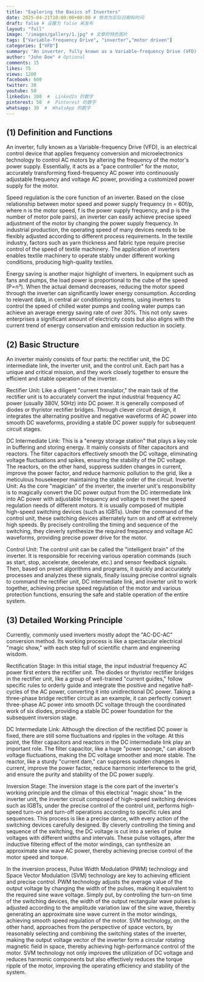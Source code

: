 ```yaml
---
title: "Exploring the Basics of Inverters"
date: 2025-04-21T10:00:00+08:00 # 修改为实际日期和时间
draft: false # 设置为 false 来发布
layout: "full"
image: "/images/gallery/1.jpg" # 文章的特色图片
tags: ["Variable-frequency Drive", "inverter","motor driven"]
categories: ["VFD"]
summary: "An inverter, fully known as a Variable-frequency Drive (VFD), is an electrical control device that applies frequency conversion and microelectronics technology to control AC motors by altering the frequency of the motor's power supply. " # 可选的自定义摘要
author: "John Doe" # Optional
comments: 15
likes: 75
views: 1200
facebook: 600
twitter: 30
youtube: 50
linkedin: 100  #  LinkedIn 的数字
pinterest: 50  #  Pinterest 的数字
whatsapp: 30  #  WhatsApp 的数字
---
```




## (1) Definition and Functions
An inverter, fully known as a Variable-frequency Drive (VFD), is an electrical control device that applies frequency conversion and microelectronics technology to control AC motors by altering the frequency of the motor's power supply. Essentially, it acts as a "pace controller" for the motor, accurately transforming fixed-frequency AC power into continuously adjustable frequency and voltage AC power, providing a customized power supply for the motor.

Speed regulation is the core function of an inverter. Based on the close relationship between motor speed and power supply frequency (n = 60f/p, where n is the motor speed, f is the power supply frequency, and p is the number of motor pole pairs), an inverter can easily achieve precise speed adjustment of the motor by changing the power supply frequency. In industrial production, the operating speed of many devices needs to be flexibly adjusted according to different process requirements. In the textile industry, factors such as yarn thickness and fabric type require precise control of the speed of textile machinery. The application of inverters enables textile machinery to operate stably under different working conditions, producing high-quality textiles.

Energy saving is another major highlight of inverters. In equipment such as fans and pumps, the load power is proportional to the cube of the speed (P∝n³). When the actual demand decreases, reducing the motor speed through the inverter can significantly lower energy consumption. According to relevant data, in central air conditioning systems, using inverters to control the speed of chilled water pumps and cooling water pumps can achieve an average energy saving rate of over 30%. This not only saves enterprises a significant amount of electricity costs but also aligns with the current trend of energy conservation and emission reduction in society.
## (2) Basic Structure
An inverter mainly consists of four parts: the rectifier unit, the DC intermediate link, the inverter unit, and the control unit. Each part has a unique and critical mission, and they work closely together to ensure the efficient and stable operation of the inverter.

Rectifier Unit: Like a diligent "current translator," the main task of the rectifier unit is to accurately convert the input industrial frequency AC power (usually 380V, 50Hz) into DC power. It is generally composed of diodes or thyristor rectifier bridges. Through clever circuit design, it integrates the alternating positive and negative waveforms of AC power into smooth DC waveforms, providing a stable DC power supply for subsequent circuit stages.

DC Intermediate Link: This is a "energy storage station" that plays a key role in buffering and storing energy. It mainly consists of filter capacitors and reactors. The filter capacitors effectively smooth the DC voltage, eliminating voltage fluctuations and spikes, ensuring the stability of the DC voltage. The reactors, on the other hand, suppress sudden changes in current, improve the power factor, and reduce harmonic pollution to the grid, like a meticulous housekeeper maintaining the stable order of the circuit.
Inverter Unit: As the core "magician" of the inverter, the inverter unit's responsibility is to magically convert the DC power output from the DC intermediate link into AC power with adjustable frequency and voltage to meet the speed regulation needs of different motors. It is usually composed of multiple high-speed switching devices (such as IGBTs). Under the command of the control unit, these switching devices alternately turn on and off at extremely high speeds. By precisely controlling the timing and sequence of the switching, they cleverly synthesize the required frequency and voltage AC waveforms, providing precise power drive for the motor.

Control Unit: The control unit can be called the "intelligent brain" of the inverter. It is responsible for receiving various operation commands (such as start, stop, accelerate, decelerate, etc.) and sensor feedback signals. Then, based on preset algorithms and programs, it quickly and accurately processes and analyzes these signals, finally issuing precise control signals to command the rectifier unit, DC intermediate link, and inverter unit to work together, achieving precise speed regulation of the motor and various protection functions, ensuring the safe and stable operation of the entire system.
## (3) Detailed Working Principle
Currently, commonly used inverters mostly adopt the "AC-DC-AC" conversion method. Its working process is like a spectacular electrical "magic show," with each step full of scientific charm and engineering wisdom.

Rectification Stage: In this initial stage, the input industrial frequency AC power first enters the rectifier unit. The diodes or thyristor rectifier bridges in the rectifier unit, like a group of well-trained "current guides," follow specific rules to orderly guide and integrate the positive and negative half-cycles of the AC power, converting it into unidirectional DC power. Taking a three-phase bridge rectifier circuit as an example, it can perfectly convert three-phase AC power into smooth DC voltage through the coordinated work of six diodes, providing a stable DC power foundation for the subsequent inversion stage.

DC Intermediate Link: Although the direction of the rectified DC power is fixed, there are still some fluctuations and ripples in the voltage. At this point, the filter capacitors and reactors in the DC intermediate link play an important role. The filter capacitor, like a huge "power sponge," can absorb voltage fluctuations, making the DC voltage smoother and more stable. The reactor, like a sturdy "current dam," can suppress sudden changes in current, improve the power factor, reduce harmonic interference to the grid, and ensure the purity and stability of the DC power supply.

Inversion Stage: The inversion stage is the core part of the inverter's working principle and the climax of this electrical "magic show." In the inverter unit, the inverter circuit composed of high-speed switching devices such as IGBTs, under the precise control of the control unit, performs high-speed turn-on and turn-off operations according to specific rules and sequences. This process is like a precise dance, with every action of the switching devices carefully designed. By cleverly controlling the timing and sequence of the switching, the DC voltage is cut into a series of pulse voltages with different widths and intervals. These pulse voltages, after the inductive filtering effect of the motor windings, can synthesize an approximate sine wave AC power, thereby achieving precise control of the motor speed and torque.

In the inversion process, Pulse Width Modulation (PWM) technology and Space Vector Modulation (SVM) technology are key to achieving efficient and precise control. PWM technology adjusts the average value of the output voltage by changing the width of the pulses, making it equivalent to the required sine wave voltage. Simply put, by controlling the turn-on time of the switching devices, the width of the output rectangular wave pulses is adjusted according to the amplitude variation law of the sine wave, thereby generating an approximate sine wave current in the motor windings, achieving smooth speed regulation of the motor. SVM technology, on the other hand, approaches from the perspective of space vectors, by reasonably selecting and combining the switching states of the inverter, making the output voltage vector of the inverter form a circular rotating magnetic field in space, thereby achieving high-performance control of the motor. SVM technology not only improves the utilization of DC voltage and reduces harmonic components but also effectively reduces the torque ripple of the motor, improving the operating efficiency and stability of the system.